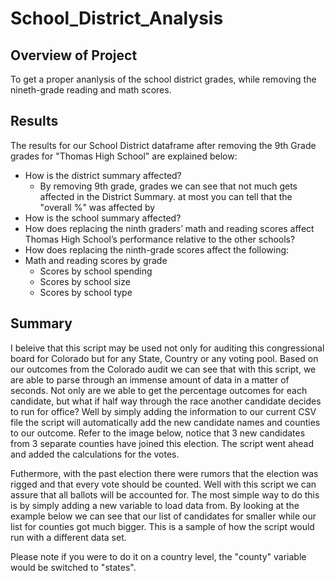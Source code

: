 # School_District_Analysis

## Overview of Project
To get a proper ananlysis of the school district grades, while removing the nineth-grade reading and math scores.
	

## Results
The results for our School District dataframe after removing the 9th Grade grades for "Thomas High School" are explained below:

- How is the district summary affected?
	* By removing 9th grade, grades we can see that not much gets affected in the District Summary. at most you can tell that
		the "overall %" was affected by 
- How is the school summary affected?
- How does replacing the ninth graders’ math and reading scores affect Thomas High School’s performance relative to the other schools?
- How does replacing the ninth-grade scores affect the following:
- Math and reading scores by grade
	* Scores by school spending
	* Scores by school size
	* Scores by school type

	
## Summary
I beleive that this script may be used not only for auditing this congressional board for Colorado but for any State, Country or any voting pool.
Based on our outcomes from the Colorado audit we can see that with this script, we are able to parse through an immense amount of data in a matter 
of seconds. Not only are we able to get the percentage outcomes for each candidate, but what if half way through the race another candidate decides to 
run for office? Well by simply adding the information to our current CSV file the script will automatically add the new candidate names and counties 
to our outcome. Refer to the image below, notice that 3 new candidates from 3 separate counties have joined this election. The script went ahead and 
added the calculations for the votes.

Futhermore, with the past election there were rumors that the election was rigged and that every vote should be counted. Well with this script
we can assure that all ballots will be accounted for. The most simple way to do this is by simply adding a new variable to load data from. By looking at
the example below we can see that our list of candidates for smaller while our list for counties got much bigger. This is a sample of how the script would run 
with a different data set. 


Please note if you were to do it on a country level, the "county" variable would be switched to "states".
   